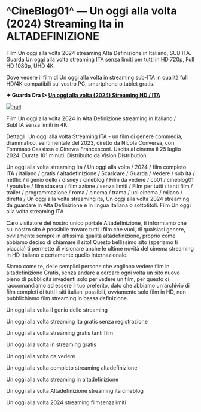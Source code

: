 # ^CineBlog01^ — Un oggi alla volta (2024) Streaming Ita in ALTADEFINIZIONE

Film Un oggi alla volta 2024 streaming Alta Definizione in Italiano, SUB ITA. Guarda Un oggi alla volta streaming ITA senza limiti per tutti in HD 720p, Full HD 1080p, UHD 4K.

Dove vedere il film di Un oggi alla volta in streaming sub-ITA in qualità full HD/4K compatibili sul vostro PC, smartphone o tablet gratis.

**✦ Guarda Ora ▷ [Un oggi alla volta (2024) Streaming HD / ITA](https://popcorn-tv.online/it/movie/1195774/un-oggi-alla-volta)**

[![null](https://static.vecteezy.com/system/resources/thumbnails/034/325/871/small_2x/play-button-animation-play-and-music-icon-free-video.jpg)](https://popcorn-tv.online/it/movie/1195774/un-oggi-alla-volta)

Film Un oggi alla volta 2024 in Alta Definizione streaming in Italiano / SubITA senza limiti in 4K.

Dettagli: Un oggi alla volta Streaming ITA - un film di genere commedia, drammatico, sentimentale del 2023, diretto da Nicola Conversa, con Tommaso Cassissa e Ginevra Francesconi. Uscita al cinema il 25 luglio 2024. Durata 101 minuti. Distribuito da Vision Distribution.

Un oggi alla volta streaming ita / Un oggi alla volta / 2024 / film completo ITA / italiano / gratis / altadefinizione / Scaricare / Guarda / Vedere / sub ita / netflix / il genio dello / disney / cineblog / Film da vedere / cb01 / cineblog01 / youtube / film stasera / film azione / senza limiti / Film per tutti / tanti film / trailer / programmazione / roma / cinema / trama / uci cinema / milano / diretta / Un oggi alla volta streaming ita, Un oggi alla volta 2024 streaming da guardare in Alta Definizione e in lingua italiana o sottotitoli. Film Un oggi alla volta streaming ITA

Caro visitatore del nostro unico portale Altadefinizione, ti informiamo che sul nostro sito è possibile trovare tutti i film che vuoi, di qualsiasi genere, ovviamente sempre in altissima qualità altadefinizione, proprio come abbiamo deciso di chiamare il sito! Questo bellissimo sito (speriamo ti piaccia) ti permette di visionare anche le ultime novità del cinema streaming in HD Italiano e certamente quello Internazionale.

Siamo come te, delle semplici persone che vogliono vedere film in altadefinizione Gratis, senza andare a cercare ogni volta un sito nuovo pieno di pubblicità invadenti solo per vedere un film, per questo ci raccomandiamo ad essere il tuo preferito, dato che abbiamo un archivio di film completi di tutti i siti italiani possibili, ovviamente solo film in HD, non pubblichiamo film streaming in bassa definizione.

Un oggi alla volta il genio dello streaming

Un oggi alla volta streaming ita gratis senza registrazione

Un oggi alla volta streaming gratis tanti film

Un oggi alla volta in streaming gratis

Un oggi alla volta da vedere

Un oggi alla volta completo streaming altadefinizione

Un oggi alla volta streaming in altadefinizione

Un oggi alla volta Altadefinizione streaming ita cineblog

Un oggi alla volta 2024 streaming filmsenzalimiti
